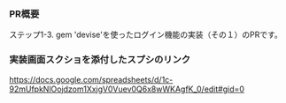 ### PR概要
ステップ1-3. gem 'devise'を使ったログイン機能の実装（その１）のPRです。

### 実装画面スクショを添付したスプシのリンク
https://docs.google.com/spreadsheets/d/1c-92mUfpkNlOojdzom1XxjgV0Vuev0Q6x8wWKAgfK_0/edit#gid=0